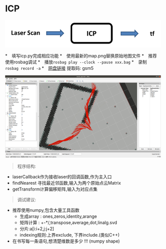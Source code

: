 # ICP

![communication](images/c7_s.png)

*　填写icp.py完成相应功能
*　使用最新的map.png替换原始地图文件
*　推荐使用rosbag调试
  *　播放`rosbag play --clock --pause xxx.bag`
  *　录制 `rosbag record -a`
  *　[网盘链接](https://pan.baidu.com/s/1IhkYNLa2I66FiW-8E8Q_tw)  提取码: gsm5

![icp](images/c7_1.png)

>  程序结构:

* laserCallback作为接收laser的回调函数,作为主入口
* findNearest 寻找最近邻函数,输入为两个原始点云Matrix
* getTransform计算偏移矩阵,输入为对应点集

> 调试建议:

* 推荐使用numpy,包含大量工具函数
  * 生成array : ones,zeros,identity,arange
  * 矩阵计算 : +-*/,transpose,average,dot,linalg.svd
  * 分片:a[i:i+2,j:j+2]
  * indexing规则:上界exclude, 下界include.(类似C++)
* 在书写每一条语句,想清楚维数是多少 !!! (numpy shape)
